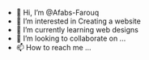 - 👋 Hi, I’m @Afabs-Farouq
- 👀 I’m interested in Creating a website 
- 🌱 I’m currently learning web designs 
- 💞️ I’m looking to collaborate on ...
- 📫 How to reach me ...

<!---
Afabs-Farouq/Afabs-Farouq is a ✨ special ✨ repository because its `README.md` (this file) appears on your GitHub profile.
You can click the Preview link to take a look at your changes.
--->
